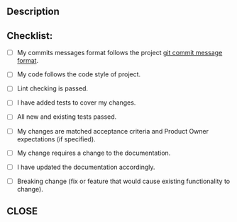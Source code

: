 <!--- Title template
fill with your info and copy into input above 

[Types of changes] | [scope]: [description] | [PM card code]

Types of changes:
- BugFix (non-breaking change which fixes an issue)
- Feature (change which adds functionality)

Example:
Feature | app-name: create router for inbox in marketplace | TRY-777 
-->

## Description
<!--- Describe your changes -->

## Checklist:
<!--- Go over all the following points, and put an `x` in all the boxes that apply. -->
- [ ] My commits messages format follows the project [git commit message format](https://github.com/angular/angular.js/blob/master/CONTRIBUTING.md#-git-commit-guidelines).
- [ ] My code follows the code style of project.
- [ ] Lint checking is passed.
- [ ] I have added tests to cover my changes.
- [ ] All new and existing tests passed.
- [ ] My changes are matched acceptance criteria and Product Owner expectations (if specified).
- [ ] My change requires a change to the documentation.
- [ ] I have updated the documentation accordingly.
- [ ] Breaking change (fix or feature that would cause existing functionality to change).


## CLOSE
<!-- Fill with your info 
[card code](https://path.to.pm.tracker/card code)

Example:
[TRY-777](https://path.to.pm.tracker/TRY-777) 
-->
